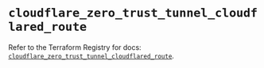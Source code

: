 # `cloudflare_zero_trust_tunnel_cloudflared_route`

Refer to the Terraform Registry for docs: [`cloudflare_zero_trust_tunnel_cloudflared_route`](https://registry.terraform.io/providers/cloudflare/cloudflare/5.8.4/docs/resources/zero_trust_tunnel_cloudflared_route).
